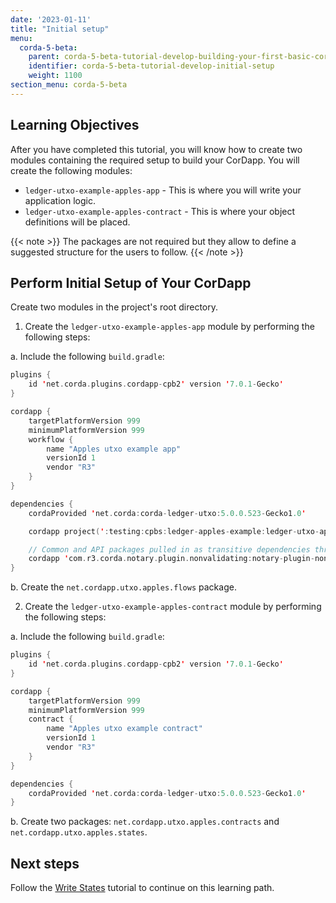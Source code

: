```yaml
---
date: '2023-01-11'
title: "Initial setup"
menu:
  corda-5-beta:
    parent: corda-5-beta-tutorial-develop-building-your-first-basic-cordapp
    identifier: corda-5-beta-tutorial-develop-initial-setup
    weight: 1100
section_menu: corda-5-beta
---
```


## Learning Objectives

After you have completed this tutorial, you will know how to create two modules containing the required setup to build your CorDapp. You will create the following modules:

* `ledger-utxo-example-apples-app` - This is where you will write your application logic.
* `ledger-utxo-example-apples-contract` - This is where your object definitions will be placed.

{{< note >}}
The packages are not required but they allow to define a suggested structure for the users to follow.
{{< /note >}}


## Perform Initial Setup of Your CorDapp

Create two modules in the project's root directory.

1. Create the `ledger-utxo-example-apples-app` module by performing the following steps:

a. Include the following `build.gradle`:

```kotlin
plugins {
    id 'net.corda.plugins.cordapp-cpb2' version '7.0.1-Gecko'
}

cordapp {
    targetPlatformVersion 999
    minimumPlatformVersion 999
    workflow {
        name "Apples utxo example app"
        versionId 1
        vendor "R3"
    }
}

dependencies {
    cordaProvided 'net.corda:corda-ledger-utxo:5.0.0.523-Gecko1.0'

    cordapp project(':testing:cpbs:ledger-apples-example:ledger-utxo-apples-example-contract')

    // Common and API packages pulled in as transitive dependencies through client
    cordapp 'com.r3.corda.notary.plugin.nonvalidating:notary-plugin-non-validating-client:5.0.0.0-Gecko1.0'
}
```

b. Create the `net.cordapp.utxo.apples.flows` package.

2. Create the `ledger-utxo-example-apples-contract` module by performing the following steps:

a. Include the following `build.gradle`:

```kotlin
plugins {
    id 'net.corda.plugins.cordapp-cpb2' version '7.0.1-Gecko'
}

cordapp {
    targetPlatformVersion 999
    minimumPlatformVersion 999
    contract {
        name "Apples utxo example contract"
        versionId 1
        vendor "R3"
    }
}

dependencies {
    cordaProvided 'net.corda:corda-ledger-utxo:5.0.0.523-Gecko1.0'
}
```

b. Create two packages: `net.cordapp.utxo.apples.contracts` and `net.cordapp.utxo.apples.states`.

## Next steps

Follow the [Write States](basic-cordapp-state.md) tutorial to continue on this learning path.
